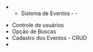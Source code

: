 - -  Sistema de Eventos - -

* Controle de usuários
* Opção de Buscas
* Cadastro dos Eventos - CRUD
* 